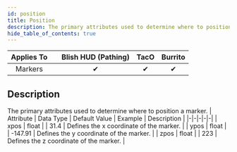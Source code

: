 ```yaml
---
id: position
title: Position
description: The primary attributes used to determine where to position a marker.
hide_table_of_contents: true
---
```

| Applies To | | Blish HUD (Pathing) | TacO | Burrito |
|-|-|-|-|-|
| <center>Markers</center> | | <center>✔</center> | <center>✔</center> | <center>✔</center> |



## Description
The primary attributes used to determine where to position a marker.
| Attribute | Data Type | Default Value | Example | Description |
|-|-|-|-|-|
| xpos | float |  | 31.4 | Defines the x coordinate of the marker. | 
| ypos | float |  | -147.91 | Defines the y coordinate of the marker. | 
| zpos | float |  | 223 | Defines the z coordinate of the marker. | 


